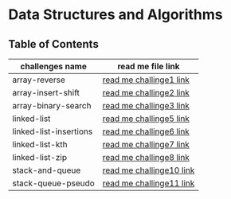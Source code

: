 # Data Structures and Algorithms

## Table of Contents
|challenges name|read me file link|
|-----------|-----------|
|array-reverse|[read me challinge1 link](./javascript/js-array-reverse/README.md)|
|array-insert-shift|[read me challinge2 link](./javascript/array-insert-shiftjs/README.md)|
|array-binary-search|[read me challinge3 link](./javascript/array-binary-searchjs/README.MD)|
|linked-list|[read me challinge5 link](./javascript/linked-list/README.md)|
|linked-list-insertions|[read me challinge6 link](./javascript/linked-list/README.md)|
|linked-list-kth|[read me challinge7 link](./javascript/linked-list/README.md)|
|linked-list-zip|[read me challinge8 link](./javascript/linked-list/README.md)|
|stack-and-queue|[read me challinge10 link](./javascript/stack-and-queue/README.md)|
|stack-queue-pseudo|[read me challinge11 link](./javascript/stack-and-queue/stack-queue-pseudo/README.md)|